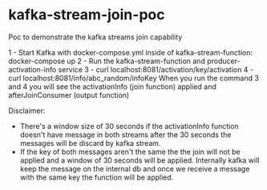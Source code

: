 # kafka-stream-join-poc
Poc to demonstrate the kafka streams join capability


1 - Start Kafka with docker-compose.yml inside of kafka-stream-function: docker-compose up
2 - Run the kafka-stream-function and producer-activation-info service
3 -  curl localhost:8081/activation/key/activation
4 -  curl localhost:8081/info/abc_random/infoKey
When you run the command 3 and 4 you will see the activationInfo (join function) applied and afterJoinConsumer (output function)

Disclaimer:
- There's a window size of 30 seconds if the activationInfo function doesn't have message in both streams after the 30 seconds the messages will be discard by kafka stream.
- If the key of both messages aren't the same the the join will not be applied and a window of 30 seconds will be applied. 
Internally kafka will keep the message on the internal db and once we receive a message with the same key the function will be applied.
